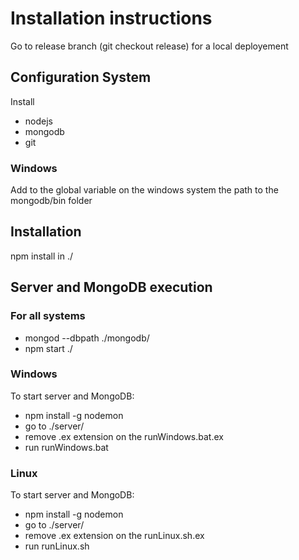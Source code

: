 # Installation instructions

Go to release branch (git checkout release) for a local deployement 

## Configuration System

Install 
* nodejs
* mongodb
* git

### Windows

Add to the global variable on the windows system the path to the mongodb/bin folder

## Installation

npm install in ./

## Server and MongoDB execution

### For all systems

* mongod --dbpath ./mongodb/
* npm start ./

### Windows

To start server and MongoDB:
* npm install -g nodemon
* go to ./server/ 
* remove .ex extension on the runWindows.bat.ex
* run runWindows.bat 

### Linux

To start server and MongoDB:
* npm install -g nodemon
* go to ./server/ 
* remove .ex extension on the runLinux.sh.ex
* run runLinux.sh 